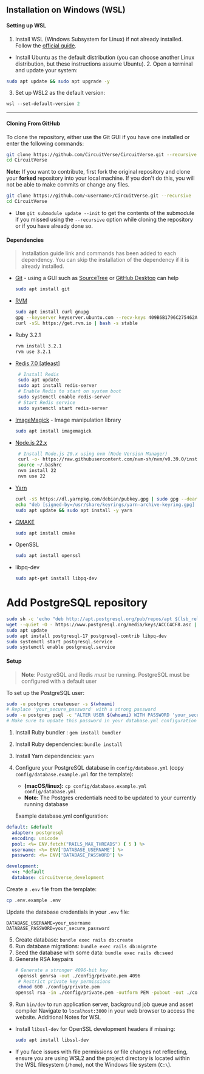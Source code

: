 ## Installation on Windows (WSL)

 #### Setting up WSL
   1. Install WSL (Windows Subsystem for Linux) if not already installed. Follow the [official guide](https://learn.microsoft.com/en-us/windows/wsl/install).
   - Install Ubuntu as the default distribution (you can choose another Linux distribution, but these instructions assume Ubuntu).
    2. Open a terminal and update your system:
   ```bash
   sudo apt update && sudo apt upgrade -y
   ```
   3. Set up WSL2 as the default version:
   ```powershell
   wsl --set-default-version 2
   ```
---

#### Cloning From GitHub
To clone the repository, either use the Git GUI if you have one installed or enter the following commands:
```bash
git clone https://github.com/CircuitVerse/CircuitVerse.git --recursive
cd CircuitVerse
```

**Note:** If you want to contribute, first fork the original repository and clone your **forked** repository into your local machine. If you don't do this, you will not be able to make commits or change any files.
```bash
git clone https://github.com/<username>/CircuitVerse.git --recursive
cd CircuitVerse
```
- Use `git submodule update --init` to get the contents of the submodule if you missed using the `--recursive` option while cloning the repository or if you have already done so.

#### Dependencies
> Installation guide link and commands has been added to each dependency. You can skip the installation of the dependency if it is already installed.
- [Git](https://git-scm.com/) - using a GUI such as [SourceTree](https://www.sourcetreeapp.com/) or [GitHub Desktop](https://desktop.github.com/) can help
     ```bash
     sudo apt install git
     ```
- [RVM](https://rvm.io/rvm/install) 
     ```bash
     sudo apt install curl gnupg
     gpg --keyserver keyserver.ubuntu.com --recv-keys 409B6B1796C275462A1703113804BB82D39DC0E3 7D2BAF1CF37B13E2069D6956105BD0E739499BDB
     curl -sSL https://get.rvm.io | bash -s stable
     ```
- Ruby 3.2.1
     ```bash
     rvm install 3.2.1
     rvm use 3.2.1
     ```
- [Redis 7.0 [atleast]](https://redis.io/docs/getting-started/installation/install-redis-on-linux/)
     ```bash
      # Install Redis
      sudo apt update
      sudo apt install redis-server
      # Enable Redis to start on system boot
      sudo systemctl enable redis-server
      # Start Redis service
      sudo systemctl start redis-server
     ```
- [ImageMagick](https://imagemagick.org/) - Image manipulation library
     ```bash
     sudo apt install imagemagick
     ```
- [Node.js 22.x](https://nodejs.org/en/download/)
     ```bash
      # Install Node.js 20.x using nvm (Node Version Manager)
      curl -o- https://raw.githubusercontent.com/nvm-sh/nvm/v0.39.0/install.sh | bash
      source ~/.bashrc
      nvm install 22
      nvm use 22
     ```
- [Yarn](https://yarnpkg.com/getting-started/install)
     ```bash
     curl -sS https://dl.yarnpkg.com/debian/pubkey.gpg | sudo gpg --dearmor -o /usr/share/keyrings/yarn-archive-keyring.gpg
     echo "deb [signed-by=/usr/share/keyrings/yarn-archive-keyring.gpg] https://dl.yarnpkg.com/debian/ stable main" | sudo tee /etc/apt/sources.list.d/yarn.list
     sudo apt update && sudo apt install -y yarn
     ```
     <!-- Fixed indentation for yarn installation command -->
- [CMAKE](https://cmake.org/install/)
     ```bash
     sudo apt install cmake
     ```
- OpenSSL
     ```bash
     sudo apt install openssl
     ```
- libpq-dev
     ```bash
     sudo apt-get install libpq-dev
     ```
# Add PostgreSQL repository
```bash
sudo sh -c 'echo "deb http://apt.postgresql.org/pub/repos/apt $(lsb_release -cs)-pgdg main" > /etc/apt/sources.list.d/pgdg.list'
wget --quiet -O - https://www.postgresql.org/media/keys/ACCC4CF8.asc | sudo tee /etc/apt/trusted.gpg.d/postgresql.asc
sudo apt update
sudo apt install postgresql-17 postgresql-contrib libpq-dev
sudo systemctl start postgresql.service
sudo systemctl enable postgresql.service
```
#### Setup
 > **Note**: PostgreSQL and Redis *must* be running. PostgreSQL must be configured with a default user

 To set up the PostgreSQL user:
  ```bash
 sudo -u postgres createuser -s $(whoami)
 # Replace 'your_secure_password' with a strong password
 sudo -u postgres psql -c "ALTER USER $(whoami) WITH PASSWORD 'your_secure_password';"
 # Make sure to update this password in your database.yml configuration
   ```
1. Install Ruby bundler : `gem install bundler`
2. Install Ruby dependencies: `bundle install`
3. Install Yarn dependencies: `yarn`
4. Configure your PostgreSQL database in `config/database.yml` (copy `config/database.example.yml` for the template): 
     * **(macOS/linux):** `cp config/database.example.yml config/database.yml`
     * **Note:** The Postgres credentials need to be updated to your currently running database

     Example database.yml configuration:
 ```yaml
 default: &default
   adapter: postgresql
   encoding: unicode
   pool: <%= ENV.fetch("RAILS_MAX_THREADS") { 5 } %>
   username: <%= ENV['DATABASE_USERNAME'] %>
   password: <%= ENV['DATABASE_PASSWORD'] %>
 
 development:
   <<: *default
   database: circuitverse_development
 ```
 Create a `.env` file from the template:
 ```bash
 cp .env.example .env
 ```
 Update the database credentials in your `.env` file:
 ```
 DATABASE_USERNAME=your_username
 DATABASE_PASSWORD=your_secure_password
 ```
5. Create database: `bundle exec rails db:create`
6. Run database migrations: `bundle exec rails db:migrate`
7. Seed the database with some data: `bundle exec rails db:seed`
8. Generate RSA keypairs
     ```bash
     # Generate a stronger 4096-bit key
      openssl genrsa -out ./config/private.pem 4096
      # Restrict private key permissions
      chmod 600 ./config/private.pem
    openssl rsa -in ./config/private.pem -outform PEM -pubout -out ./config/public.pem
     ```
9. Run `bin/dev` to run application server, background job queue and asset compiler
Navigate to `localhost:3000` in your web browser to access the website.
   Additional Notes for WSL
- Install `libssl-dev` for OpenSSL development headers if missing:
   ```bash
   sudo apt install libssl-dev
   ```
- If you face issues with file permissions or file changes not reflecting, ensure you are using WSL2 and the project directory is located within the WSL filesystem (`/home`), not the Windows file system (`C:\`).
